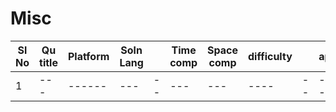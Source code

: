 # Misc

| Sl No | Qu title | Platform                            | Soln Lang |   | Time comp | Space comp | difficulty |    | approach |
| --     | ---     |   ------                            | ---       |-- | ---       | ---        | ----       | -- | ---------|
|  1     | ---     |   ------                            | ---       |-- | ---       | ---        | ----       | -- | ---------|
